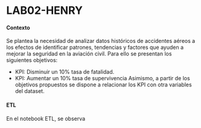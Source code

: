# LAB02-HENRY

#### Contexto
Se plantea la necesidad de analizar datos históricos de accidentes aéreos a los efectos de identificar patrones, tendencias y factores que ayuden a mejorar la seguridad en la aviación civil.
Para ello se presentan los siguientes objetivos:
- KPI: Disminuir un 10% tasa de fatalidad.
- KPI: Aumentar un 10% tasa de supervivencia
Asimismo, a partir de los objetivos propuestos se dispone a relacionar los KPI con otra variables del dataset.

#### ETL
En el notebook ETL, se observa
